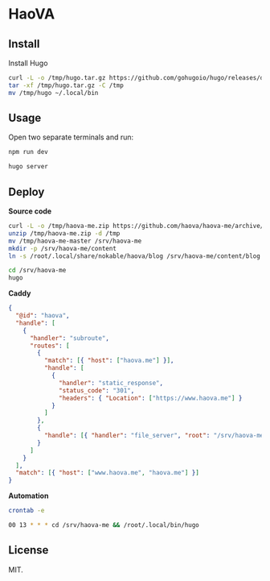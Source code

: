 # HaoVA

## Install

Install Hugo

```bash
curl -L -o /tmp/hugo.tar.gz https://github.com/gohugoio/hugo/releases/download/v0.122.0/hugo_0.122.0_linux-amd64.tar.gz
tar -xf /tmp/hugo.tar.gz -C /tmp
mv /tmp/hugo ~/.local/bin
```

## Usage

Open two separate terminals and run:

```bash
npm run dev
```

```bash
hugo server
```

## Deploy

**Source code**

```bash
curl -L -o /tmp/haova-me.zip https://github.com/haova/haova-me/archive/refs/heads/master.zip
unzip /tmp/haova-me.zip -d /tmp
mv /tmp/haova-me-master /srv/haova-me
mkdir -p /srv/haova-me/content
ln -s /root/.local/share/nokable/haova/blog /srv/haova-me/content/blog
```

```bash
cd /srv/haova-me
hugo
```

**Caddy**

```json
{
  "@id": "haova",
  "handle": [
    {
      "handler": "subroute",
      "routes": [
        {
          "match": [{ "host": ["haova.me"] }],
          "handle": [
            {
              "handler": "static_response",
              "status_code": "301",
              "headers": { "Location": ["https://www.haova.me"] }
            }
          ]
        },
        {
          "handle": [{ "handler": "file_server", "root": "/srv/haova-me/public" }]
        }
      ]
    }
  ],
  "match": [{ "host": ["www.haova.me", "haova.me"] }]
}
```

**Automation**

```bash
crontab -e
```

```bash
00 13 * * * cd /srv/haova-me && /root/.local/bin/hugo
```

## License

MIT.
